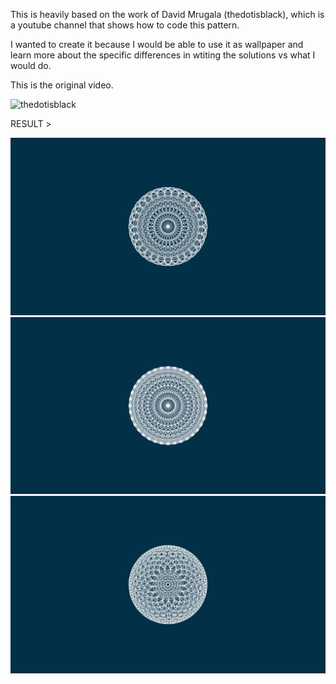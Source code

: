 This is heavily based on the work of David Mrugala (thedotisblack), which is a youtube channel that shows how to code this pattern. 

I wanted to create it because I would be able to use it as wallpaper and learn more about the specific differences in wtiting the solutions vs what I would do. 

This is the original video.

![thedotisblack](https://www.youtube.com/watch?v=dTKv_cD1oaE)

RESULT >

![line of symetry](./data/linesOfSymmetry_12.png)
![line of symetry](./data/linesOfSymmetry_10.png)
![line of symetry](./data/linesOfSymmetry_21.png)
